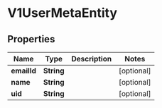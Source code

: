 # V1UserMetaEntity

## Properties
Name | Type | Description | Notes
------------ | ------------- | ------------- | -------------
**emailId** | **String** |  |  [optional]
**name** | **String** |  |  [optional]
**uid** | **String** |  |  [optional]
